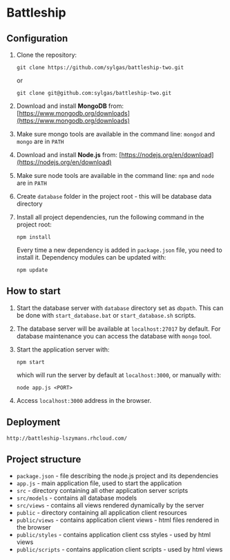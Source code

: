 # Battleship

## Configuration

1. Clone the repository:

    ```
    git clone https://github.com/sylgas/battleship-two.git
    ```
    or
    ```
    git clone git@github.com:sylgas/battleship-two.git
    ```
2. Download and install **MongoDB** from: [https://www.mongodb.org/downloads](https://www.mongodb.org/downloads)
3. Make sure mongo tools are available in the command line: ```mongod``` and ```mongo``` are in ```PATH```
4. Download and install **Node.js** from: [https://nodejs.org/en/download](https://nodejs.org/en/download)
5. Make sure node tools are available in the command line: ```npm``` and ```node``` are in ```PATH```
6. Create ```database``` folder in the project root - this will be database data directory
7. Install all project dependencies, run the following command in the project root:

    ```
    npm install
    ```
    Every time a new dependency is added in ```package.json``` file, you need to install it.
    Dependency modules can be updated with:
    ```
    npm update
    ```

## How to start
1. Start the database server with ```database``` directory set as ```dbpath```. This can be done with ```start_database.bat``` or ```start_database.sh``` scripts.
2. The database server will be available at ```localhost:27017``` by default. For database maintenance you can access the database with ```mongo``` tool.
3. Start the application server with:

    ```
    npm start
    ```
    which will run the server by default at ```localhost:3000```, or manually with:
    ```
    node app.js <PORT>
    ```
4. Access ```localhost:3000``` address in the browser.

## Deployment
```http://battleship-lszymans.rhcloud.com/```

## Project structure
- ```package.json``` - file describing the node.js project and its dependencies
- ```app.js``` - main application file, used to start the application
- ```src``` - directory containing all other application server scripts
- ```src/models``` - contains all database models
- ```src/views``` - contains all views rendered dynamically by the server
- ```public``` - directory containing all application client resources
- ```public/views``` - contains application client views - html files rendered in the browser
- ```public/styles``` - contains application client css styles - used by html views
- ```public/scripts``` - contains application client scripts - used by html views
